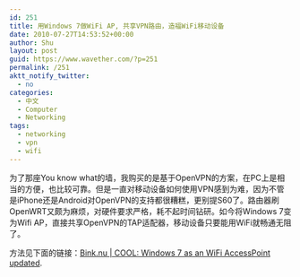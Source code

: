 ```yaml
---
id: 251
title: 用Windows 7做WiFi AP, 共享VPN路由，造福WiFi移动设备
date: 2010-07-27T14:53:52+00:00
author: Shu
layout: post
guid: https://www.wavether.com/?p=251
permalink: /251
aktt_notify_twitter:
  - no
categories:
  - 中文
  - Computer
  - Networking
tags:
  - networking
  - vpn
  - wifi
---
```


为了那座You know what的墙，我购买的是基于OpenVPN的方案，在PC上是相当的方便，也比较可靠。但是一直对移动设备如何使用VPN感到为难，因为不管是iPhone还是Android对OpenVPN的支持都很糟糕，更别提S60了。路由器刷OpenWRT又颇为麻烦，对硬件要求严格，耗不起时间钻研。如今将Windows 7变为Wifi AP，直接共享OpenVPN的TAP适配器，移动设备只要能用WiFi就畅通无阻了。

方法见下面的链接：[Bink.nu \| COOL: Windows 7 as an WiFi AccessPoint updated](http://bink.nu/news/windows-7-as-an-wifi-accesspoint.aspx).
